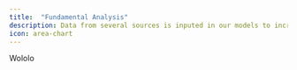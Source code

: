```yaml
---
title:  "Fundamental Analysis"
description: Data from several sources is inputed in our models to increase its prediction accuracy.
icon: area-chart
---
```

Wololo
